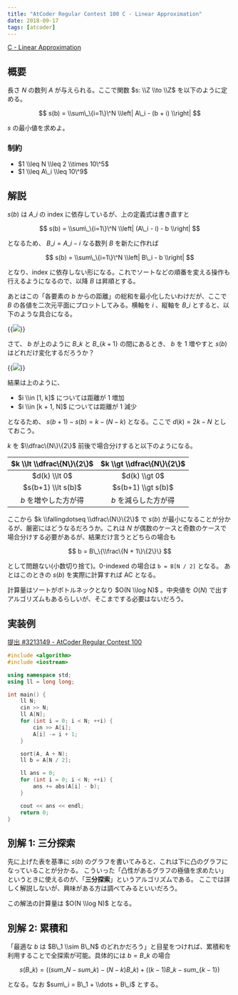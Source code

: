 ```yaml
---
title: "AtCoder Regular Contest 100 C - Linear Approximation"
date: 2018-09-17
tags: [atcoder]
---
```


[C - Linear Approximation](https://atcoder.jp/contests/arc100/tasks/arc100_a)

## 概要

長さ $N$ の数列 $A$ が与えられる。ここで関数 $s: \\Z \\to \\Z$ を以下のように定める。

$$
s(b) = \\sum\_\{i=1\}\^N \\left| A\_i - (b + i) \\right|
$$

$s$ の最小値を求めよ。

### 制約

- $1 \\leq N \\leq 2 \\times 10\^5$
- $1 \\leq A\_i \\leq 10\^9$

## 解説

$s(b)$ は $A\_i$ の index に依存しているが、上の定義式は書き直すと

$$
s(b) = \\sum\_\{i=1\}\^N \\left| (A\_i - i) - b \\right|
$$

となるため、 $B\_i = A\_i - i$ なる数列 $B$ を新たに作れば

$$
s(b) = \\sum\_\{i=1\}\^N \\left| B\_i - b \\right|
$$

となり、index に依存しない形になる。これでソートなどの順番を変える操作も行えるようになるので、以降 $B$ は昇順とする。

あとはこの「各要素の $b$ からの距離」の総和を最小化したいわけだが、ここで $B$ の各値を二次元平面にプロットしてみる。横軸を $i$ 、縦軸を $B\_i$ とすると、以下のような具合になる。

{{<image src="0.jpg">}}

さて、 $b$ が上のように $B\_k$ と $B\_\{k+1\}$ の間にあるとき、 $b$ を 1 増やすと $s(b)$ はどれだけ変化するだろうか？

{{<image src="1.jpg">}}

結果は上のように、

- $i \\in [1, k]$ については距離が 1 増加
- $i \\in [k + 1, N]$ については距離が 1 減少

となるため、 $s(b+1) - s(b) = k - (N - k)$ となる。ここで $d(k) = 2k - N$ としておこう。

$k$ を $\\dfrac\{N\}\{2\}$ 前後で場合分けすると以下のようになる。

| $k \\lt \\dfrac\{N\}\{2\}$ | $k \\gt \\dfrac\{N\}\{2\}$ |
| :------------------------: | :------------------------: |
|       $d(k) \\lt 0$        |       $d(k) \\gt 0$        |
|     $s(b+1) \\lt s(b)$     |     $s(b+1) \\gt s(b)$     |
|    $b$ を増やした方が得    |    $b$ を減らした方が得    |

ここから $k \\fallingdotseq \\dfrac\{N\}\{2\}$ で $s(b)$ が最小になることが分かるが、厳密にはどうなるだろうか。これは $N$ が偶数のケースと奇数のケースで場合分けする必要があるが、結果だけ言うとどちらの場合も

$$
b = B\_\{\\frac\{N + 1\}\{2\}\}
$$

として問題ない(小数切り捨て)。0-indexed の場合は `b = B[N / 2]` となる。
あとはこのときの $s(b)$ を実際に計算すれば AC となる。

計算量はソートがボトルネックとなり $O(N \\log N)$ 。中央値を $O(N)$ で出すアルゴリズムもあるらしいが、そこまでする必要はないだろう。

## 実装例

[提出 #3213149 - AtCoder Regular Contest 100](https://atcoder.jp/contests/arc100/submissions/3213149)

```cpp
#include <algorithm>
#include <iostream>

using namespace std;
using ll = long long;

int main() {
    ll N;
    cin >> N;
    ll A[N];
    for (int i = 0; i < N; ++i) {
        cin >> A[i];
        A[i] -= i + 1;
    }

    sort(A, A + N);
    ll b = A[N / 2];

    ll ans = 0;
    for (int i = 0; i < N; ++i) {
        ans += abs(A[i] - b);
    }

    cout << ans << endl;
    return 0;
}
```

## 別解 1: 三分探索

先に上げた表を基準に $s(b)$ のグラフを書いてみると、これは下に凸のグラフになっていることが分かる。
こういった「凸性があるグラフの極値を求めたい」というときに使えるのが、「**三分探索**」というアルゴリズムである。
ここでは詳しく解説しないが、興味がある方は調べてみるといいだろう。

この解法の計算量は $O(N \\log N)$ となる。

## 別解 2: 累積和

「最適な $b$ は $B\_1 \\sim B\_N$ のどれかだろう」と目星をつければ、累積和を利用することで全探索が可能。具体的には $b = B\_k$ の場合

$$
s(B\_k) = ((sum\_N - sum\_k) - (N - k)B\_k) + ((k - 1)B\_k - sum\_\{k - 1\})
$$

となる。なお $sum\_i = B\_1 + \\dots + B\_i$ とする。

